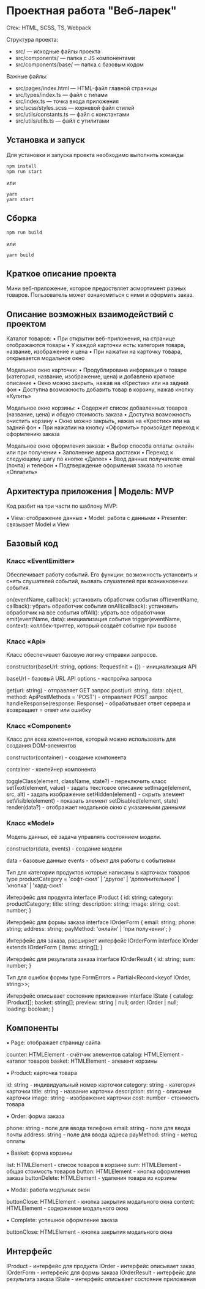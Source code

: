 # Проектная работа "Веб-ларек"

Стек: HTML, SCSS, TS, Webpack

Структура проекта:
- src/ — исходные файлы проекта
- src/components/ — папка с JS компонентами
- src/components/base/ — папка с базовым кодом

Важные файлы:
- src/pages/index.html — HTML-файл главной страницы
- src/types/index.ts — файл с типами
- src/index.ts — точка входа приложения
- src/scss/styles.scss — корневой файл стилей
- src/utils/constants.ts — файл с константами
- src/utils/utils.ts — файл с утилитами

## Установка и запуск
Для установки и запуска проекта необходимо выполнить команды

```
npm install
npm run start
```

или

```
yarn
yarn start
```
## Сборка

```
npm run build
```

или

```
yarn build
```

## Краткое описание проекта

Мини веб-приложение, которое предоствляет асмортимент разных товаров. Пользователь может ознакомиться с ними и оформить заказ.

## Описание возможных взаимодействий с проектом

Каталог товаров:
• При открытии веб-приложения, на странице отображаются товары
• У каждой карточки есть: категория товара, название, изображение и цена
• При нажатии на карточку товара, открывается модальное окно

Модальное окно карточки:
• Продублирована информация о товаре (категория, название, изображение, цена) и добавлено краткое описание
• Окно можно закрыть, нажав на «Крестик» или на задний фон
• Доступна возможность добавить товар в корзину, нажав кнопку «Купить»

Модальное окно корзины:
• Содержит список добавленных товаров (название, цена) и общую стоимость заказа
• Доступна возможность очистить корзину 
• Окно можно закрыть, нажав на «Крестик» или на задний фон
• При нажатии на кнопку «Оформить» произойдет переход к оформлению заказа

Модальное окно оформления заказа:
• Выбор способа оплаты: онлайн или при получении
• Заполнение адреса доставки
• Переход к следующему шагу по кнопке «Далее»
• Ввод данных получателя: email (почта) и телефон
• Подтверждение оформления заказа по кнопке «Оплатить»


## Архитектура приложения | Модель: MVP

Код разбит на три части по шаблону MVP:

• View: отображение данных
• Model: работа с данными
• Presenter: связывает Model и View

## Базовый код

### Класс «EventEmitter»

Обеспечивает работу событий. Его функции: возможность установить и снять слушателей событий, вызвать слушателей при возникновении события.

on(eventName, callback): установить обработчик события
off(eventName, callback): убрать обработчик события
onAll(callback): установить обработчик на все события
offAll(): убрать все обработчики
emit(eventName, data): инициализация события
trigger(eventName, context): коллбек-триггер, который создаёт событие при вызове

### Класс «Api»

Класс обеспечивает базовую логику отправки запросов.

constructor(baseUrl: string, options: RequestInit = {}) - инициализация API

baseUrl - базовый URL API
options - настройка запроса

get(uri: string) - отправляет GET запрос
post(uri: string, data: object, method: ApiPostMethods = 'POST') - отправляет POST запрос
handleResponse(response: Response) - обрабатывает ответ сервера и возвращает = ответ или ошибку

### Класс «Component»

Класс для всех компонентов, который можно использовать для создания DOM-элементов

constructor(container) - создание компонента

container - контейнер компонента

toggleClass(element, className, state?) - переключить класс
setText(element, value) - задать текстовое описание
setImage(element, src, alt) - задать изображение
setHidden(element) - скрыть элемент
setVisible(element) - показать элемент
setDisabled(element, state)
render(data?) - отображает модальное окно с указанными данными

### Класс «Model»

Модель данных, её задача управлять состоянием модели.

constructor(data, events) - создание модели

data - базовые данные
events - объект для работы с событиями

Тип для категории продуктов которые написаны в карточках товаров
type productCategory = 'софт-скил' | 'другое' | 'дополнительное' | 'кнопка' | 'хард-скил'

Интерфейс для продукта
interface IProduct {
  id: string;
  category: productCategory;
  title: string;
  description: string;
  image: string;
  cost: number;
}

Интерфейс для формы заказа
interface IOrderForm {
  email: string;
  phone: string;
  address: string;
  payMethod: 'онлайн' | 'при получении'; 
}

Интерфейс для заказа, расширяет интерфейс IOrderForm
interface IOrder extends IOrderForm {
  items: string[];
}

Интерфейс для результата заказа
interface IOrderResult {
  id: string;
  sum: number;
}

Тип для ошибок формы
type FormErrors = Partial<Record<keyof IOrder, string>>;

Интерфейс описывает состояние приложения
interface IState {
  catalog: IProduct[];
  basket: string[];
  preview: string | null;
  order: IOrder | null;
  loading: boolean;
}

## Компоненты

• Page: отображает страницу сайта

counter: HTMLElement - счётчик элементов
catalog: HTMLElement - каталог товаров
basket: HTMLElement - элемент корзины


• Product: карточка товара

id: string - индивидуальный номер карточки
category: string - категория карточки
title: string - название карточки
description: string - описание карточки
image: string - изображение карточки
cost: number - стоимость товара

• Order: форма заказа

phone: string - поле для ввода телефона
email: string - поле для ввода почты
address: string - поле для ввода адреса
payMethod: string - метод оплаты


• Basket: форма корзины

list: HTMLElement - список товаров в корзине
sum: HTMLElement - общая стоимость товаров
button: HTMLElement - кнопка оформления заказа
buttonDelete: HTMLElement - удаления товара из корзины

• Modal: работа модльных окон

buttonClose: HTMLElement - кнопка закрытия модального окна
content: HTMLElement - содержимое модального окна

• Complete: успешное оформление заказа

buttonСlose: HTMLElement - кнопка закрытия модального окна

## Интерфейс

IProduct - интерфейс для продукта
IOrder  - интерфейс описывает заказ
IOrderForm - интерфейс для формы заказа
IOrderResult - интерфейс для результата заказа
IState - интерфейс описывает состояние приложения


